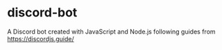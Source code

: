 # discord-bot
 A Discord bot created with JavaScript and Node.js following guides from https://discordjs.guide/
